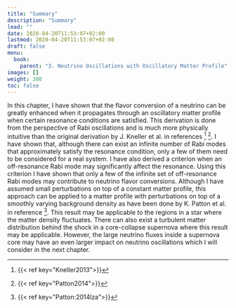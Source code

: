 ```yaml
---
title: "Summary"
description: "Summary"
lead: ""
date: 2020-04-20T11:53:07+02:00
lastmod: 2020-04-20T11:53:07+02:00
draft: false
menu:
  book:
    parent: "3. Neutrino Oscillations with Oscillatory Matter Profile"
images: []
weight: 380
toc: false
---
```




In this chapter, I have shown that the flavor conversion of a neutrino can be greatly enhanced when it propagates through an oscillatory matter profile when certain resonance conditions are satisfied. This derivation is done from the perspective of Rabi oscillations and is much more physically intuitive than the original derivation by J. Kneller et al. in references [^Kneller2013] [^Patton2014]. I have shown that, although there can exist an infinite number of Rabi modes that approximately satisfy the resonance condition, only a few of them need to be considered for a real system. I have also derived a criterion when an off-resonance Rabi mode may significantly affect the resonance. Using this criterion I have shown that only a few of the infinite set of off-resonance Rabi modes may contribute to neutrino flavor conversions. Although I have assumed small perturbations on top of a constant matter profile, this approach can be applied to a matter profile with perturbations on top of a smoothly varying background density as have been done by K. Patton et al. in reference [^Patton:2014lza]. This result may be applicable to the regions in a star where the matter density fluctuates. There can also exist a turbulent matter distribution behind the shock in a core-collapse supernova where this result may be applicable. However, the large neutrino fluxes inside a supernova core may have an even larger impact on neutrino oscillations which I will consider in the next chapter.

[^Kneller2013]: {{< ref key="Kneller2013">}}
[^Patton2014]: {{< ref key="Patton2014">}}
[^Patton:2014lza]: {{< ref key="Patton:2014lza">}}